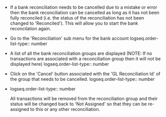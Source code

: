 - If a bank reconciliation needs to be cancelled due to a mistake or error then the bank reconciliation can be cancelled as long as it has not been fully reconciled (i.e. the status of the reconciliation has not been changed to 'Reconciled'). This will allow you to start the bank reconcilation again.
- Go to the 'Reconciliation' sub menu for the bank account
  logseq.order-list-type:: number
- A list of all the bank reconciliation groups are displayed (NOTE: If no transactions are associated with a reconciliation group then it will not be displayed here)
  logseq.order-list-type:: number
- Click on the 'Cancel' button associated with the 'GL Reconciliation Id' of the group that needs to be cancelled.
  logseq.order-list-type:: number
- logseq.order-list-type:: number
  
  All transactions will be removed from the reconciliation group and their status will be changed back to 'Not Assigned' so that they can be re-assigned to this or any other reconciliation.
